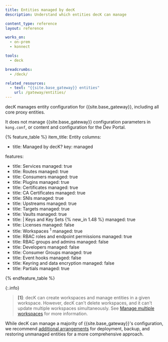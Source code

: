 ```yaml
---
title: Entities managed by decK
description: Understand which entities decK can manage

content_type: reference
layout: reference

works_on:
  - on-prem
  - konnect

tools:
  - deck

breadcrumbs:
  - /deck/

related_resources:
  - text: "{{site.base_gateway}} entities"
    url: /gateway/entities/
---
```


decK manages entity configuration for {{site.base_gateway}}, including all core proxy entities.

It does not manage {{site.base_gateway}} configuration parameters in `kong.conf`, or content and configuration for the Dev Portal.

{% feature_table %}
item_title: Entity
columns:
  - title: Managed by decK?
    key: managed

features:
  - title: Services
    managed: true
  - title: Routes
    managed: true
  - title: Consumers
    managed: true
  - title: Plugins
    managed: true
  - title: Certificates
    managed: true
  - title: CA Certificates
    managed: true
  - title: SNIs
    managed: true
  - title: Upstreams
    managed: true
  - title: Targets
    managed: true
  - title: Vaults
    managed: true
  - title: |
      Keys and Key Sets {% new_in 1.48 %}
    managed: true
  - title: Licenses
    managed: false
  - title: Workspaces <sup>1</sup>
    managed: true
  - title: RBAC roles and endpoint permissions
    managed: true
  - title: RBAC groups and admins
    managed: false
  - title: Developers
    managed: false
  - title: Consumer Groups
    managed: true
  - title: Event hooks
    managed: false
  - title: Keyring and data encryption
    managed: false
  - title: Partials
    managed: true

{% endfeature_table %}

{:.info}
> **\[1\]**: decK can create workspaces and manage entities in a given workspace.
However, decK can't delete workspaces, and it can't update multiple workspaces simultaneously.
See [Manage multiple workspaces](/deck/gateway/workspaces/) for more information.

While decK can manage a majority of {{site.base_gateway}}'s configuration, we recommend [additional arrangements](/gateway/upgrade/backup-and-restore/) for deployment, backup, and restoring unmanaged entities for a more comprehensive approach.
